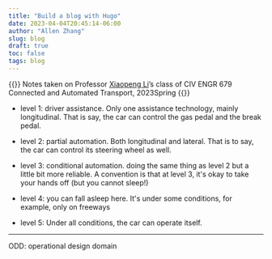 ```yaml
---
title: "Build a blog with Hugo"
date: 2023-04-04T20:45:14-06:00
author: "Allen Zhang"
slug: blog
draft: true
toc: false
tags: blog
---
```


{{<block class="note">}}
Notes taken on Professor [Xiaopeng Li](https://directory.engr.wisc.edu/cee/Faculty/Li_Xiaopeng/)’s class of CIV ENGR 679 Connected and Automated Transport, 2023Spring
{{<end>}}

- level 1: driver assistance. Only one assistance technology, mainly longitudinal. That is say, the car can control the gas pedal and the break pedal. 

- level 2: partial automation. Both longitudinal and lateral. That is to say, the car can control its steering wheel as well. 

- level 3: conditional automation. doing the same thing as level 2 but a little bit more reliable. A convention is that at level 3, it's okay to take your hands off (but you cannot sleep!)

- level 4: you can fall asleep here. It's under some conditions, for example, only on freeways

- level 5: Under all conditions, the car can operate itself. 

---
ODD: operational design domain
